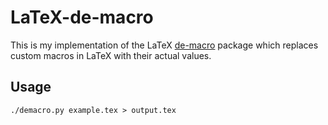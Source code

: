 # LaTeX-de-macro

This is my implementation of the LaTeX [de-macro](https://ctan.org/pkg/de-macro?lang=en) package which replaces custom macros in LaTeX with their actual values.

## Usage
```./demacro.py example.tex > output.tex```
